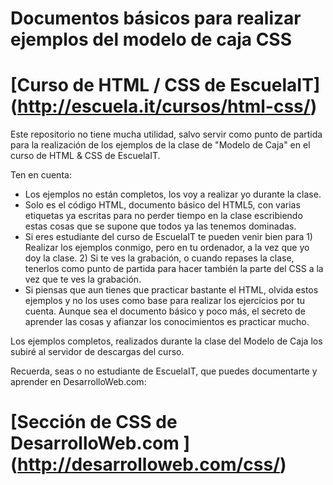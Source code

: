 # Documentos básicos para realizar ejemplos del modelo de caja CSS

# [Curso de HTML / CSS de EscuelaIT] (http://escuela.it/cursos/html-css/)

Este repositorio no tiene mucha utilidad, salvo servir como punto de partida para la realización de los ejemplos de la clase de "Modelo de Caja" en el curso de HTML & CSS de EscuelaIT.

Ten en cuenta:

* Los ejemplos no están completos, los voy a realizar yo durante la clase.
* Solo es el código HTML, documento básico del HTML5, con varias etiquetas ya escritas para no perder tiempo en la clase escribiendo estas cosas que se supone que todos ya las tenemos dominadas.
* Si eres estudiante del curso de EscuelaIT te pueden venir bien para 1) Realizar los ejemplos conmigo, pero en tu ordenador, a la vez que yo doy la clase. 2) Si te ves la grabación, o cuando repases la clase, tenerlos como punto de partida para hacer también la parte del CSS a la vez que te ves la grabación.
* Si piensas que aun tienes que practicar bastante el HTML, olvida estos ejemplos y no los uses como base para realizar los ejercicios por tu cuenta. Aunque sea el documento básico y poco más, el secreto de aprender las cosas y afianzar los conocimientos es practicar mucho.

Los ejemplos completos, realizados durante la clase del Modelo de Caja los subiré al servidor de descargas del curso.

Recuerda, seas o no estudiante de EscuelaIT, que puedes documentarte y aprender en DesarrolloWeb.com:

# [Sección de CSS de DesarrolloWeb.com ] (http://desarrolloweb.com/css/)
